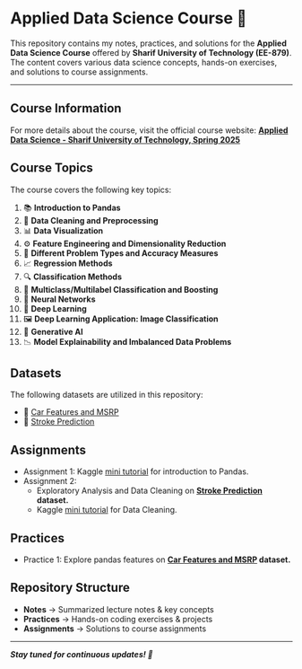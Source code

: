 # Applied Data Science Course 🚀

This repository contains my notes, practices, and solutions for the **Applied Data Science Course** offered by **Sharif University of Technology (EE-879)**. The content covers various data science concepts, hands-on exercises, and solutions to course assignments.

---

## Course Information
For more details about the course, visit the official course website:
[**Applied Data Science - Sharif University of Technology, Spring 2025**](https://saloot.github.io/ADS2025/)

## Course Topics  
The course covers the following key topics:

1. 📚 **Introduction to Pandas**  
2. 🧹 **Data Cleaning and Preprocessing**  
3. 📊 **Data Visualization**  
4. ⚙️ **Feature Engineering and Dimensionality Reduction**  
5. 🎯 **Different Problem Types and Accuracy Measures**  
6. 📈 **Regression Methods**  
7. 🔍 **Classification Methods**  
8. 🌂 **Multiclass/Multilabel Classification and Boosting**  
9. 🧠 **Neural Networks**  
10. 🚀 **Deep Learning**  
11. 🖼️ **Deep Learning Application: Image Classification**  
12. 🤖 **Generative AI**  
13. 📉 **Model Explainability and Imbalanced Data Problems**  


## Datasets
The following datasets are utilized in this repository:
- 🚗 [Car Features and MSRP](https://www.kaggle.com/datasets/CooperUnion/cardataset)
- 🧠 [Stroke Prediction](https://www.kaggle.com/datasets/fedesoriano/stroke-prediction-dataset)


## Assignments

- Assignment 1: Kaggle [mini tutorial](https://www.kaggle.com/learn/pandas) for introduction to Pandas.
- Assignment 2:
    - Exploratory Analysis and Data Cleaning on **[Stroke Prediction](https://www.kaggle.com/datasets/fedesoriano/stroke-prediction-dataset) dataset.**
    - Kaggle [mini tutorial](https://www.kaggle.com/learn/data-cleaning) for Data Cleaning.

## Practices

- Practice 1: Explore pandas features on **[Car Features and MSRP](https://www.kaggle.com/datasets/CooperUnion/cardataset) dataset.**

## Repository Structure
- **Notes** → Summarized lecture notes & key concepts
- **Practices** → Hands-on coding exercises & projects
- **Assignments** → Solutions to course assignments

---

***Stay tuned for continuous updates! 🚀***